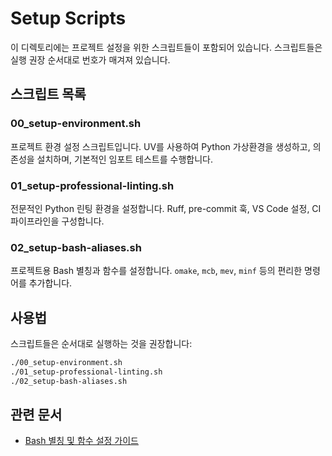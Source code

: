 # Setup Scripts

이 디렉토리에는 프로젝트 설정을 위한 스크립트들이 포함되어 있습니다. 스크립트들은 실행 권장 순서대로 번호가 매겨져 있습니다.

## 스크립트 목록

### 00_setup-environment.sh
프로젝트 환경 설정 스크립트입니다. UV를 사용하여 Python 가상환경을 생성하고, 의존성을 설치하며, 기본적인 임포트 테스트를 수행합니다.

### 01_setup-professional-linting.sh
전문적인 Python 린팅 환경을 설정합니다. Ruff, pre-commit 훅, VS Code 설정, CI 파이프라인을 구성합니다.

### 02_setup-bash-aliases.sh
프로젝트용 Bash 별칭과 함수를 설정합니다. `omake`, `mcb`, `mev`, `minf` 등의 편리한 명령어를 추가합니다.

## 사용법

스크립트들은 순서대로 실행하는 것을 권장합니다:

```bash
./00_setup-environment.sh
./01_setup-professional-linting.sh
./02_setup-bash-aliases.sh
```

## 관련 문서

- [Bash 별칭 및 함수 설정 가이드](../../docs/setup/BASH_ALIASES_KO.md)
